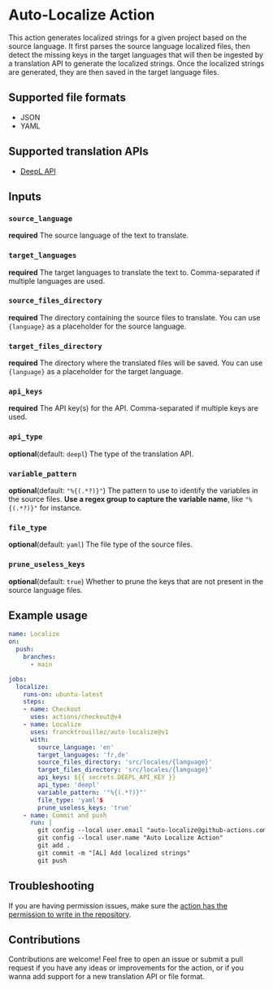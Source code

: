 # Auto-Localize Action

This action generates localized strings for a given project based on the source language. It first parses the source language localized files, then detect the missing keys in the target languages that will then be ingested by a translation API to generate the localized strings. Once the localized strings are generated, they are then saved in the target language files.

## Supported file formats
- JSON
- YAML

## Supported translation APIs
- [DeepL API](https://www.deepl.com/en/pro-api)

## Inputs

### `source_language`
**required** The source language of the text to translate.
### `target_languages`
**required** The target languages to translate the text to. Comma-separated if multiple languages are used.
### `source_files_directory`
**required** The directory containing the source files to translate. You can use `{language}` as a placeholder for the source language.
### `target_files_directory`
**required** The directory where the translated files will be saved. You can use `{language}` as a placeholder for the target language.
### `api_keys`
**required** The API key(s) for the API. Comma-separated if multiple keys are used.
### `api_type`
**optional**(default: `deepl`) The type of the translation API.
### `variable_pattern`
**optional**(default: `"%{(.*?)}"`) The pattern to use to identify the variables in the source files. **Use a regex group to capture the variable name**, like `"%{(.*?)}"` for instance.
### `file_type`
**optional**(default: `yaml`) The file type of the source files.
### `prune_useless_keys`
**optional**(default: `true`) Whether to prune the keys that are not present in the source language files.


## Example usage

```yaml
name: Localize
on:
  push:
    branches:
      - main

jobs:
  localize:
    runs-on: ubuntu-latest
    steps:
    - name: Checkout
      uses: actions/checkout@v4
    - name: Localize
      uses: francktrouillez/auto-localize@v1
      with:
        source_language: 'en'
        target_languages: 'fr,de'
        source_files_directory: 'src/locales/{language}'
        target_files_directory: 'src/locales/{language}'
        api_keys: ${{ secrets.DEEPL_API_KEY }}
        api_type: 'deepl'
        variable_pattern: '"%{(.*?)}"'
        file_type: 'yaml'$
        prune_useless_keys: 'true'
    - name: Commit and push
      run: |
        git config --local user.email "auto-localize@github-actions.com"
        git config --local user.name "Auto Localize Action"
        git add .
        git commit -m "[AL] Add localized strings"
        git push
```

## Troubleshooting

If you are having permission issues, make sure the [action has the permission to write in the repository](https://docs.github.com/en/actions/using-jobs/assigning-permissions-to-jobs).

## Contributions

Contributions are welcome! Feel free to open an issue or submit a pull request if you have any ideas or improvements for the action, or if you wanna add support for a new translation API or file format.
